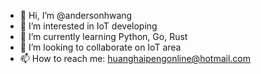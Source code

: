 - 👋 Hi, I’m @andersonhwang
- 👀 I’m interested in IoT developing
- 🌱 I’m currently learning Python, Go, Rust
- 💞️ I’m looking to collaborate on IoT area
- 📫 How to reach me: huanghaipengonline@hotmail.com

<!---
andersonhwang/andersonhwang is a ✨ special ✨ repository because its `README.md` (this file) appears on your GitHub profile.
You can click the Preview link to take a look at your changes.
--->
